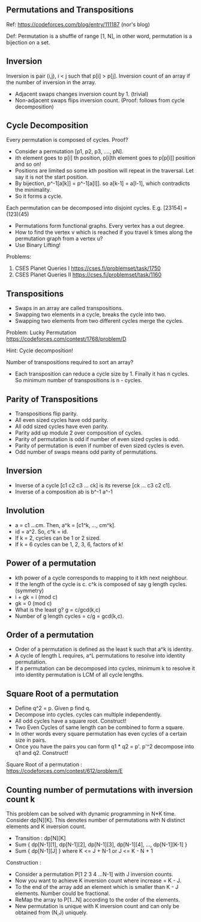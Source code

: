 ## Permutations and Transpositions

Ref: https://codeforces.com/blog/entry/111187 (nor's blog) 

Def: Permutation is a shuffle of range [1, N], in other word, permutation is a bijection on a set.

## Inversion 

Inversion is pair (i,j), i < j such that p[i] > p[j]. Inversion count of an array if the number of inversion in the array. 

* Adjacent swaps changes inversion count by 1. (trivial)
* Non-adjacent swaps flips inversion count. (Proof: follows from cycle decomposition)


## Cycle Decomposition 

Every permutation is composed of cycles. Proof? 

- Consider a permutation [p1, p2, p3, ...., pN].
- ith element goes to p[i] th position, p[i]th element goes to p[p[i]] position and so on!
- Positions are limited so some kth position will repeat in the traversal. Let say it is not the start position.
- By bijection, p^-1[a[k]] = p^-1[a[l]]. so a[k-1] = a[l-1], which contradicts the minimality.
- So it forms a cycle. 
 

Each permutation can be decomposed into disjoint cycles. E.g. [23154] = (123)(45) 

- Permutations form functional graphs. Every vertex has a out degree.
- How to find the vertex v which is reached if you travel k times along the permutation graph from a vertex u?
- Use Binary Lifting!

 Problems: 
 
 1. CSES Planet Queries I https://cses.fi/problemset/task/1750
 2. CSES Planet Queries II https://cses.fi/problemset/task/1160

## Transpositions

- Swaps in an array are called transpositions.
- Swapping two elements in a cycle, breaks the cycle into two.
- Swapping two elements from two different cycles merge the cycles.

Problem: Lucky Permutation https://codeforces.com/contest/1768/problem/D

Hint: Cycle decomposition! 

Number of transpositions required to sort an array? 

- Each transposition can reduce a cycle size by 1. Finally it has n cycles. So minimum number of transpositions is n - cycles.

## Parity of Transpositions

- Transpositions flip parity.
- All even sized cycles have odd parity.
- All odd sized cycles have even parity.
- Parity add up module 2 over composition of cycles.
- Parity of permutation is odd if number of even sized cycles is odd.
- Parity of permutation is even if number of even sized cycles is even.
- Odd number of swaps means odd parity of permutations.

## Inversion

- Inverse of a cycle [c1 c2 c3 ... ck] is its reverse [ck ... c3 c2 c1].
- Inverse of a composition ab is b^-1 a^-1

## Involution

- a = c1 ...cm. Then, a^k = [c1^k, ..., cm^k].
- id = a^2. So, c^k = id.
- If k = 2, cycles can be 1 or 2 sized.
- If k = 6 cycles can be 1, 2, 3, 6, factors of k!

## Power of a permutation

- kth power of a cycle corresponds to mapping to it kth next neighbour.
- If the length of the cycle is c. c^k is composed of say g length cycles. (symmetry)
- i + gk = i (mod c)
- gk = 0 (mod c)
- What is the least g? g = c/gcd(k,c)
- Number of g length cycles = c/g = gcd(k,c).

## Order of a permutation 

- Order of a permutation is defined as the least k such that a^k is identity.
- A cycle of length L requires, a^L permutations to resolve into identity permutation.
- If a permutation can be decomposed into cycles, minimum k to resolve it into identity permutation is LCM of all cycle lengths.

## Square Root of a permutation 

- Define q^2 = p. Given p find q.
- Decompose into cycles. cycles can multiple independently. 
- All odd cycles have a square root. Construct!
- Two Even Cycles of same length can be combined to form a square.
- In other words every square permutation has even cycles of a certain size in pairs.
- Once you have the pairs you can form q1 * q2 = p'. p'^2 decompose into q1 and q2. Construct!

Square Root of a permutation : https://codeforces.com/contest/612/problem/E

## Counting number of permutations with inversion count k 

This problem can be solved with dynamic programming in N*K time.  </br>
Consider dp[N][K]. This denotes number of permutations with N distinct elements and K inversion count.  </br>
- Transition : dp[N][K]
- Sum { dp[N-1][1], dp[N-1][2], dp[N-1][3], dp[N-1][4], ..., dp[N-1][K-1] } </br>
- Sum { dp[N-1][J] } where K <= J + N-1 or J <= K - N + 1

Construction : 

- Consider a permutation P[1 2 3 4 ...N-1] with J inversion counts.
- Now you want to achieve K inversion count where increase = K - J.
- To the end of the array add an element which is smaller than K - J elements. Number could be fractional.
- ReMap the array to P[1...N] according to the order of the elements.
- New permutation is unique with K inversion count and can only be obtained from (N,J) uniquely.











